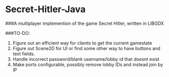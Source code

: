 # Secret-Hitler-Java
###A multiplayer implemention of the game Secret Hitler, written in LIBGDX

###TO-DO:
1. Figure out an efficient way for clients to get the current gamestate
2. Figure out Scene2D for UI or find some other way to have buttons and text fields.
3. Handle incorrect password/blank username/lobby id that doesnt exist
4. Make ports configurable, possibly remove lobby IDs and instead join by IP